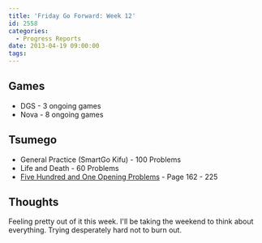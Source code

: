 ```yaml
---
title: 'Friday Go Forward: Week 12'
id: 2558
categories:
  - Progress Reports
date: 2013-04-19 09:00:00
tags:
---
```


## Games

*   DGS - 3 ongoing games
*   Nova - 8 ongoing games

## Tsumego

*   General Practice (SmartGo Kifu) - 100 Problems
*   Life and Death - 60 Problems
*   <span style="text-decoration: underline;">Five Hundred and One Opening Problems</span> - Page 162 - 225

## Thoughts

Feeling pretty out of it this week. I'll be taking the weekend to think about everything. Trying desperately hard not to burn out.